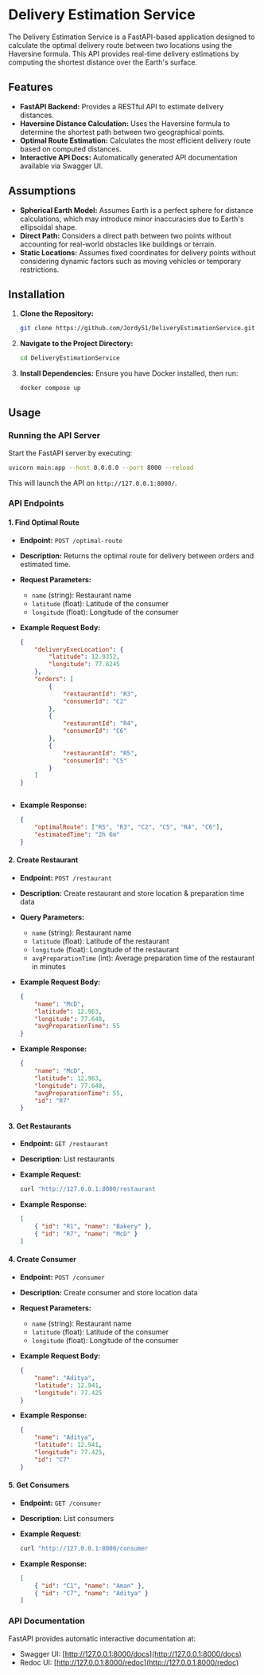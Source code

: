 # Delivery Estimation Service

The Delivery Estimation Service is a FastAPI-based application designed to calculate the optimal delivery route between two locations using the Haversine formula. This API provides real-time delivery estimations by computing the shortest distance over the Earth's surface.

## Features

-   **FastAPI Backend:** Provides a RESTful API to estimate delivery distances.
-   **Haversine Distance Calculation:** Uses the Haversine formula to determine the shortest path between two geographical points.
-   **Optimal Route Estimation:** Calculates the most efficient delivery route based on computed distances.
-   **Interactive API Docs:** Automatically generated API documentation available via Swagger UI.

## Assumptions

-   **Spherical Earth Model:** Assumes Earth is a perfect sphere for distance calculations, which may introduce minor inaccuracies due to Earth's ellipsoidal shape.
-   **Direct Path:** Considers a direct path between two points without accounting for real-world obstacles like buildings or terrain.
-   **Static Locations:** Assumes fixed coordinates for delivery points without considering dynamic factors such as moving vehicles or temporary restrictions.

## Installation

1. **Clone the Repository:**

    ```bash
    git clone https://github.com/Jordy51/DeliveryEstimationService.git
    ```

2. **Navigate to the Project Directory:**

    ```bash
    cd DeliveryEstimationService
    ```

3. **Install Dependencies:**
   Ensure you have Docker installed, then run:
    ```bash
    docker compose up
    ```

## Usage

### Running the API Server

Start the FastAPI server by executing:

```bash
uvicorn main:app --host 0.0.0.0 --port 8000 --reload
```

This will launch the API on `http://127.0.0.1:8000/`.

### API Endpoints

#### 1. Find Optimal Route

-   **Endpoint:** `POST /optimal-route`
-   **Description:** Returns the optimal route for delivery between orders and estimated time.
-   **Request Parameters:**

    -   `name` (string): Restaurant name
    -   `latitude` (float): Latitude of the consumer
    -   `longitude` (float): Longitude of the consumer

-   **Example Request Body:**

    ```json
    {
    	"deliveryExecLocation": {
    		"latitude": 12.9352,
    		"longitude": 77.6245
    	},
    	"orders": [
    		{
    			"restaurantId": "R3",
    			"consumerId": "C2"
    		},
    		{
    			"restaurantId": "R4",
    			"consumerId": "C6"
    		},
    		{
    			"restaurantId": "R5",
    			"consumerId": "C5"
    		}
    	]
    }
    ```

    ```

    ```

-   **Example Response:**
    ```json
    {
    	"optimalRoute": ["R5", "R3", "C2", "C5", "R4", "C6"],
    	"estimatedTime": "2h 6m"
    }
    ```

#### 2. Create Restaurant

-   **Endpoint:** `POST /restaurant`
-   **Description:** Create restaurant and store location & preparation time data
-   **Query Parameters:**

    -   `name` (string): Restaurant name
    -   `latitude` (float): Latitude of the restaurant
    -   `longitude` (float): Longitude of the restaurant
    -   `avgPreparationTime` (int): Average preparation time of the restaurant in minutes

-   **Example Request Body:**

    ```json
    {
    	"name": "McD",
    	"latitude": 12.963,
    	"longitude": 77.648,
    	"avgPreparationTime": 55
    }
    ```

-   **Example Response:**
    ```json
    {
    	"name": "McD",
    	"latitude": 12.963,
    	"longitude": 77.648,
    	"avgPreparationTime": 55,
    	"id": "R7"
    }
    ```

#### 3. Get Restaurants

-   **Endpoint:** `GET /restaurant`
-   **Description:** List restaurants
-   **Example Request:**
    ```bash
    curl "http://127.0.0.1:8000/restaurant
    ```
-   **Example Response:**

    ```json
    [
    	{ "id": "R1", "name": "Bakery" },
    	{ "id": "R7", "name": "McD" }
    ]
    ```

#### 4. Create Consumer

-   **Endpoint:** `POST /consumer`
-   **Description:** Create consumer and store location data
-   **Request Parameters:**

    -   `name` (string): Restaurant name
    -   `latitude` (float): Latitude of the consumer
    -   `longitude` (float): Longitude of the consumer

-   **Example Request Body:**

    ```json
    {
    	"name": "Aditya",
    	"latitude": 12.941,
    	"longitude": 77.425
    }
    ```

-   **Example Response:**
    ```json
    {
    	"name": "Aditya",
    	"latitude": 12.941,
    	"longitude": 77.425,
    	"id": "C7"
    }
    ```

#### 5. Get Consumers

-   **Endpoint:** `GET /consumer`
-   **Description:** List consumers
-   **Example Request:**
    ```bash
    curl "http://127.0.0.1:8000/consumer
    ```
-   **Example Response:**

    ```json
    [
    	{ "id": "C1", "name": "Aman" },
    	{ "id": "C7", "name": "Aditya" }
    ]
    ```

### API Documentation

FastAPI provides automatic interactive documentation at:

-   Swagger UI: [http://127.0.0.1:8000/docs](http://127.0.0.1:8000/docs)
-   Redoc UI: [http://127.0.0.1:8000/redoc](http://127.0.0.1:8000/redoc)

